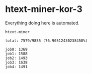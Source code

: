 # htext-miner-kor-3

Everything doing here is automated.

```
htext-miner

total: 7579/9855 (76.90512430238458%)

job0: 1369
job1: 1588
job2: 1493
job3: 1638
job4: 1491
```